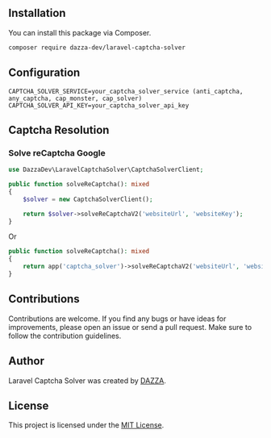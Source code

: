 ## Installation

You can install this package via Composer.

```bash
composer require dazza-dev/laravel-captcha-solver
```

## Configuration

```plaintext
CAPTCHA_SOLVER_SERVICE=your_captcha_solver_service (anti_captcha, any_captcha, cap_monster, cap_solver)
CAPTCHA_SOLVER_API_KEY=your_captcha_solver_api_key
```

## Captcha Resolution

### Solve reCaptcha Google

```php
use DazzaDev\LaravelCaptchaSolver\CaptchaSolverClient;

public function solveReCaptcha(): mixed
{
    $solver = new CaptchaSolverClient();

    return $solver->solveReCaptchaV2('websiteUrl', 'websiteKey');
}
```

Or

```php
public function solveReCaptcha(): mixed
{
    return app('captcha_solver')->solveReCaptchaV2('websiteUrl', 'websiteKey');
}
```

## Contributions

Contributions are welcome. If you find any bugs or have ideas for improvements, please open an issue or send a pull request. Make sure to follow the contribution guidelines.

## Author

Laravel Captcha Solver was created by [DAZZA](https://github.com/adaza90).

## License

This project is licensed under the [MIT License](https://opensource.org/licenses/MIT).
